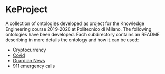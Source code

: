 # KeProject
A collection of ontologies developed as project for the Knowledge Engineering course 2019-2020 at Politecnico di Milano.
The following ontologies have been developed. Each subdirectory contains an README describing in more details the ontology and how it can be used:

* Cryptocurrency
* [Covid](Covid/README.md)
* [Guardian News](GuardianNews/README.md)
* 911 emergency calls

